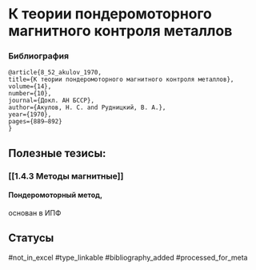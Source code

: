 # К теории пондеромоторного магнитного контроля металлов

### Библиография
```
@article{8_52_akulov_1970,
title={К теории пондеромоторного магнитного контроля металлов},
volume={14},
number={10},
journal={Докл. АН БССР},
author={Акулов, Н. С. and Рудницкий, В. А.},
year={1970},
pages={889–892}
}
```

## Полезные тезисы:
### [[1.4.3 Методы магнитные]]
#### Пондеромоторный метод, 
основан в ИПФ

## Статусы
#not_in_excel 
#type_linkable 
#bibliography_added
#processed_for_meta
